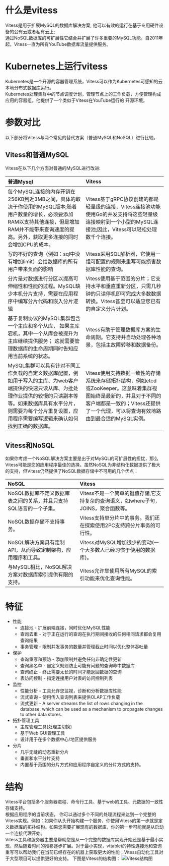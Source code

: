 # 什么是vitess
  Vitess是用于扩展MySQL的数据库解决方案, 他可以有效的运行在基于专用硬件设备的公有云或者私有云上;  
通过NoSQL数据库的可扩展性它结合并扩展了许多重要的MySQL功能。自2011年起，Vitess一直为所有YouTube数据库流量提供服务。


# Kubernetes上运行vitess
  Kubernetes是一个开源的容器管理系统，Vitess可以作为Kubernetes可感知的云本地分布式数据库运行。  
  Kubernetes处理集群中的节点调度计划，管理节点上的工作负载，方便管理构成应用的容器组。他提供了一个类似于Vitess在YouTube运行的
开源环境。  

# 参数对比
  以下部分将Vitess与两个常见的替代方案（普通MySQL和NoSQL）进行比较。

## Vitess和普通MySQL
   Vitess在以下几个方面对普通的MySQL进行改进:

普通Mysql|Vitess
:------|:----
每个MySQL连接的内存开销在256KB到近3MB之间，具体的取决于你使用的MySQL版本;随着用户数量的增长，必须要添加RAM以支持其他连接，但是增加RAM并不能带来查询速度的提高。另外，获取更多连接的同时会增加CPU的成本。                  |Vitess基于gRPC协议创建的都是轻量级的连接，Vitess连接池功能使用Go的并发支持将这些轻量级连接映射到一个小型的MySQL连接池;因此，Vitess可以轻松处理数千个连接。
写的不好的查询（例如：sql中没有增加limit）会给数据库的所有用户带来负面的影响|Vitess采用SQL解析器，它使用一组可配置的规则来重写可能损害数据库性能的查询。
分片是对数据进行分区以提高可伸缩性和性能的过程。MySQL缺少本机分片支持，需要在应用程序中编写分片代码和嵌入分片逻辑|Vitess使用基于范围的分片；它支持水平和垂直重新分区，只需几秒钟的只读停机即可完成大多数数据转换。Vitess甚至可以适应您已有的自定义分片计划。
基于复制协议的MySQL集群包含一个主库和多个从库， 如果主库宕机，其中一个从库会被提升为主库继续提供服务； 这就需要管理数据库的生命周期同时告知应用当前系统的状态。|Vitess有助于管理数据库方案的生命周期。它支持并自动处理各种场景，包括主故障转移和数据备份。
MySQL集群可以具有针对不同工作负载的自定义数据库配置，例如用于写入的主库、为web客户端提供的快速只读从库、为批处理作业提供的较慢的只读副本等等。如果数据库具有水平分片，则需要为每个分片重复设置，应用程序需要编写逻辑来确认如何找到正确的数据库。|Vitess使用支持数据一致性的存储系统来存储拓扑结构，例如etcd或ZooKeeper。这意味着集群视图始终是最新的，并且对于不同的客户端都是一致的；Vitess还提供了一个代理，可以将查询有效地路由到最合适的MySQL实例。

## Vitess和NoSQL
  如果你考虑一个NoSQL解决方案主要是出于对MySQL的可扩展性的担忧，那么Vitess可能是您的应用程序最佳的选择。虽然NoSQL为非结构化数据提供了极大的支持，但Vitess仍然提供了NoSQL数据存储中不可用的几个优点：

NoSQL|Vitess
:------|:----
NoSQL数据库不定义数据库表之间的关系，并且只支持SQL语言的一个子集。|Vitess不是一个简单的键值存储,它支持复杂的查询语义，如where子句，JOINS，聚合函数等。
NoSQL数据存储不支持事务。|Vitess支持单分片中的事务。我们还在探索使用2PC支持跨分片事务的可行性。
NoSQL解决方案具有定制API，从而导致定制架构，应用程序和工具。|Vitess对MySQL增加很少的变动(一个大多数人已经习惯于使用的数据库)。
与MySQL相比，NoSQL解决方案对数据库索引提供有限的支持。|Vitess允许您使用所有MySQL的索引功能来优化查询性能。

# 特征
* 性能
  * 连接池 - 扩展前端连接，同时优化MySQL性能
  * 查询去重 - 对于正在运行的查询在执行期间接收的任何相同请求都会复用查询结果
  * 事务管理 - 限制并发事务的数量并管理截止时间以优化整体吞吐量
* 保护
  * 查询重写和预防 - 添加限制并避免任何非确定性更新
  * 查询黑名单 - 自定义规则防止可能有问题的查询命中数据库
  * 查询终止 - 终止需要太长的时间才能返回数据的查询
  * 表访问控制 - 指定连接用户对表的访问控制列表
* 监控
  * 性能分析 - 工具允许您监视，诊断和分析数据库性能
  * 流式查询 - 使用传入查询列表来提供OLAP工作负载
  * 流式更新 - A server streams the list of rows changing in the database, which can be used as a mechanism to propagate changes to other data stores.
* 拓扑管理工具
  * 主库管理工具(处理主切换)
  * 基于Web GUI管理工具
  * 设计用于在多个数据中心/地区提供服务
* 分片
  * 几乎无缝的动态重新分片
  * 垂直和水平分片支持
  * 内置基于范围的分片方式和应用程序自定义的分片方式的支持。

# 结构
  Vitess平台包括多个服务器进程、命令行工具、基于web的工具、元数据的一致性存储支持。  
  根据应用程序的当前状态， 你可以通过多个不同的处理流程来达到一个完整的Vitess实现。例如：如果你从头开始构建一个服务，你使用Vitess的第一步就是定义数据库的拓扑结构。如果您需要扩展现有的数据库，你的第一步可能就是从启动一个连接代理开始。  
  Vitess工具和服务器主要是帮助您是从一个完整的数据库实现开始还是基于最小实现，然后随着时间的推移逐步扩展。对于最小实现，vttablet的特性连接池和查询重写可以帮助我们在当前已经存在的机器上获取更大的性能；Vitess自动化工具对于大型项目可以提供更好的支持。
  下图是Vitess的结构图：
  ![Vitess结构图](https://github.com/davygeek/vitessdoc/blob/master/res/vitess_architecture.png)
